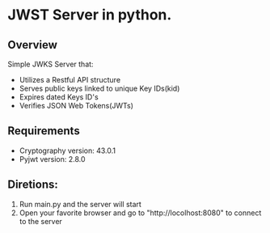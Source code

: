 # JWST Server in python.
## Overview
Simple JWKS Server that:
- Utilizes a Restful API structure
- Serves public keys linked to unique Key IDs(kid)
- Expires dated Keys ID's
- Verifies JSON Web Tokens(JWTs)
## Requirements
- Cryptography version: 43.0.1
- Pyjwt version:  2.8.0
## Diretions:
1. Run main.py and the server will start
2. Open your favorite browser and go to "http://locolhost:8080" to connect to the server
